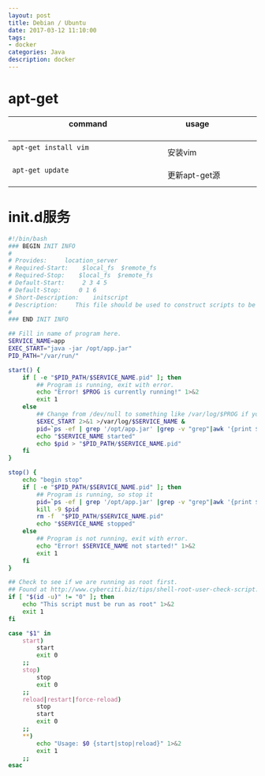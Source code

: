 ```yaml
---
layout: post
title: Debian / Ubuntu
date: 2017-03-12 11:10:00
tags:
- docker
categories: Java
description: docker
---
```


# apt-get

|                           command                                       |          usage                               | 
| ----------------------------------------------------------------------- | -------------------------------------------- | 
| `apt-get install vim`                                                   | 安装vim                                       | 
| `apt-get update`                                                        | 更新apt-get源                                 |


# init.d服务

```bash
#!/bin/bash
### BEGIN INIT INFO
#
# Provides:     location_server
# Required-Start:    $local_fs  $remote_fs
# Required-Stop:    $local_fs  $remote_fs
# Default-Start:     2 3 4 5
# Default-Stop:     0 1 6
# Short-Description:    initscript
# Description:     This file should be used to construct scripts to be placed in /etc/init.d.
#
### END INIT INFO

## Fill in name of program here.
SERVICE_NAME=app
EXEC_START="java -jar /opt/app.jar"
PID_PATH="/var/run/"

start() {
    if [ -e "$PID_PATH/$SERVICE_NAME.pid" ]; then
        ## Program is running, exit with error.
        echo "Error! $PROG is currently running!" 1>&2
        exit 1
    else
        ## Change from /dev/null to something like /var/log/$PROG if you want to save output.
        $EXEC_START 2>&1 >/var/log/$SERVICE_NAME &
        pid=`ps -ef | grep '/opt/app.jar' |grep -v "grep"|awk '{print $2}'`
        echo "$SERVICE_NAME started"
        echo $pid > "$PID_PATH/$SERVICE_NAME.pid"
    fi
}

stop() {
    echo "begin stop"
    if [ -e "$PID_PATH/$SERVICE_NAME.pid" ]; then
        ## Program is running, so stop it
        pid=`ps -ef | grep '/opt/app.jar' |grep -v "grep"|awk '{print $2}'`
        kill -9 $pid
        rm -f  "$PID_PATH/$SERVICE_NAME.pid"
        echo "$SERVICE_NAME stopped"
    else
        ## Program is not running, exit with error.
        echo "Error! $SERVICE_NAME not started!" 1>&2
        exit 1
    fi
}

## Check to see if we are running as root first.
## Found at http://www.cyberciti.biz/tips/shell-root-user-check-script.html
if [ "$(id -u)" != "0" ]; then
    echo "This script must be run as root" 1>&2
    exit 1
fi

case "$1" in
    start)
        start
        exit 0
    ;;
    stop)
        stop
        exit 0
    ;;
    reload|restart|force-reload)
        stop
        start
        exit 0
    ;;
    **)
        echo "Usage: $0 {start|stop|reload}" 1>&2
        exit 1
    ;;
esac
```
